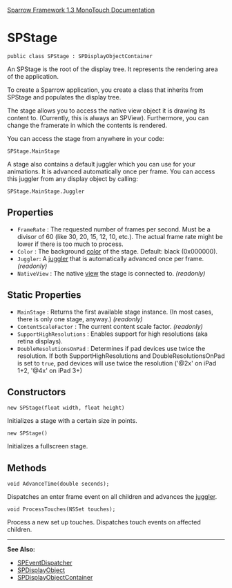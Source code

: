 [Sparrow Framework 1.3 MonoTouch Documentation](../index.md) 
# SPStage

    public class SPStage : SPDisplayObjectContainer
  
An SPStage is the root of the display tree. It represents the rendering area of the application.
 
To create a Sparrow application, you create a class that inherits from SPStage and populates the display tree.
 
The stage allows you to access the native view object it is drawing its content to. (Currently, this is always an SPView). Furthermore, you can change the framerate in which the contents is rendered.
 
You can access the stage from anywhere in your code:

    SPStage.MainStage
 
A stage also contains a default juggler which you can use for your animations. It is advanced automatically once per frame. You can access this juggler from any display object by calling:
 
    SPStage.MainStage.Juggler

## Properties

 - `FrameRate` : The requested number of frames per second. Must be a divisor of 60 (like 30, 20, 15, 12, 10, etc.). The actual frame rate might be lower if there is too much to process.
 - `Color` : The background [color](SPColor.md) of the stage. Default: black (0x000000).
 - `Juggler`: A [juggler](SPJuggler.md) that is automatically advanced once per frame. *(readonly)*
 - `NativeView` : The native [view](SPView.md) the stage is connected to. *(readonly)*

## Static Properties

 - `MainStage` : Returns the first available stage instance. (In most cases, there is only one stage, anyway.) *(readonly)*
 - `ContentScaleFactor` : The current content scale factor. *(readonly)*
 - `SupportHighResolutions` : Enables support for high resolutions (aka retina displays).
 - `DoubleResolutionsOnPad` : Determines if pad devices use twice the resolution. If both SupportHighResolutions and DoubleResolutionsOnPad is set to `true`, pad devices will use twice the resolution ('@2x' on iPad 1+2, '@4x' on iPad 3+)

## Constructors

    new SPStage(float width, float height)
  
Initializes a stage with a certain size in points.

    new SPStage()
  
Initializes a fullscreen stage.

## Methods

    void AdvanceTime(double seconds);

Dispatches an enter frame event on all children and advances the [juggler](SPJuggler.md).

    void ProcessTouches(NSSet touches);

Process a new set up touches. Dispatches touch events on affected children.

---

**See Also:**

 - [SPEventDispatcher](SPEventDispatcher.md)
 - [SPDisplayObject](SPDisplayObject.md)
 - [SPDisplayObjectContainer](SPDisplayObjectContainer.md)
